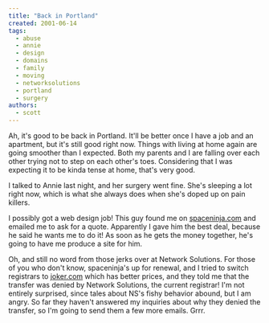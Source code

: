 ```yaml
---
title: "Back in Portland"
created: 2001-06-14
tags:
  - abuse
  - annie
  - design
  - domains
  - family
  - moving
  - networksolutions
  - portland
  - surgery
authors:
  - scott
---
```


Ah, it's good to be back in Portland. It'll be better once I have a job and an apartment, but it's still good right now. Things with living at home again are going smoother than I expected. Both my parents and I are falling over each other trying not to step on each other's toes. Considering that I was expecting it to be kinda tense at home, that's very good.

I talked to Annie last night, and her surgery went fine. She's sleeping a lot right now, which is what she always does when she's doped up on pain killers.

I possibly got a web design job! This guy found me on [spaceninja.com](http://spaceninja.local/) and emailed me to ask for a quote. Apparently I gave him the best deal, because he said he wants me to do it! As soon as he gets the money together, he's going to have me produce a site for him.

Oh, and still no word from those jerks over at Network Solutions. For those of you who don't know, spaceninja's up for renewal, and I tried to switch registrars to [joker.com](http://www.joker.com/) which has better prices, and they told me that the transfer was denied by Network Solutions, the current registrar! I'm not entirely surprised, since tales about NS's fishy behavior abound, but I am angry. So far they haven't answered my inquiries about why they denied the transfer, so I'm going to send them a few more emails. Grrr.
